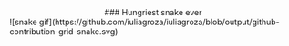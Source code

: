 <center> ### Hungriest snake ever </center>
![snake gif](https://github.com/iuliagroza/iuliagroza/blob/output/github-contribution-grid-snake.svg)
